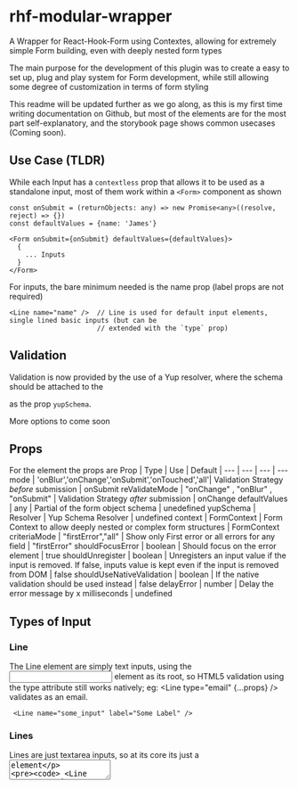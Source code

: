 # rhf-modular-wrapper
A Wrapper for React-Hook-Form using Contextes, allowing for extremely simple Form building, even with deeply nested form types

The main purpose for the development of this plugin was to create a easy to set up, plug and play system for Form development, while still allowing some degree of customization in terms of form styling

This readme will be updated further as we go along, as this is my first time writing documentation on Github, but most of the elements are for the most part self-explanatory, and the storybook page shows common usecases (Coming soon). 


## Use Case (TLDR)
While each Input has a `contextless` prop  that allows it to be used as a standalone input, most of them work within a ``` <Form> ``` component as shown

```
const onSubmit = (returnObjects: any) => new Promise<any>((resolve, reject) => {})
const defaultValues = {name: 'James'}

<Form onSubmit={onSubmit} defaultValues={defaultValues}>
  {
    ... Inputs
  }
</Form>

```

For inputs, the bare minimum needed is the name prop (label props are not required)

```
<Line name="name" />  // Line is used for default input elements, single lined basic inputs (but can be 
                      // extended with the `type` prop)
```

## Validation
Validation is now provided by the use of a Yup resolver, where the schema should be attached to the <Form> as the prop `yupSchema`. 


More options to come soon

## Props

For the <Form> element the props are
Prop | Type | Use | Default
| --- | --- | --- | ---
mode | 'onBlur','onChange','onSubmit','onTouched','all'| Validation Strategy *before* submission | onSubmit
reValidateMode |  "onChange" , "onBlur" , "onSubmit" | Validation Strategy *after* submission | onChange
defaultValues | any | Partial of the form object schema | unedefined
yupSchema | Resolver<yup> | Yup Schema Resolver | undefined
context | FormContext | Form Context to allow deeply nested or complex form structures | FormContext
criteriaMode | "firstError","all" | Show only First error or all errors for any field | "firstError"
shouldFocusError | boolean | Should focus on the error element | true
shouldUnregister | boolean | Unregisters an input value if the input is removed. If false, inputs value is kept even if the input is removed from DOM | false
shouldUseNativeValidation | boolean | If the native validation should be used instead | false
delayError | number | Delay the error message by x milliseconds | undefined

## Types of Input

### Line
The Line element are simply text inputs, using the <input> element as its root, so HTML5 validation using the type attribute still works natively; eg: <Line type="email" {...props} /> validates as an email.

```
 <Line name="some_input" label="Some Label" />
```

### Lines 
Lines are just textarea inputs, so at its core its just a <textarea> element

```
 <Line name="some_input" label="Some Label" />
```

### WYSIWYGEditor (Working but in development)
A WYSIWYG editor, powered by QuillJS. When the form is submitted you'll get the HTML as a plaintext string in the form object

### DatePicker
A Datepicker powered by react-datepicker. Can use all props of react-datepicker as usual, just include them under the option prop; ie <DatePicker options={"react-datepicker props"} />

### Uploaders
Currently two uploaders are available, a dashboard centered image uploader using Uppy, and a drag n drop system using react-dropzone. For Uppy, an endpoint is necessary, while for dropzone, it holds the File objects for submission at the end or for processing

### Dropzone

The Dropzone uploader allows for the Uploading of multiple files, with a preview available for PDF / image / text / doc  files

Use case :
```
  <DropzoneUploader label="Example Uploader" name="uploader" />
```

### Checkbox
To use checkboxes, similar to native use include a name prop and value prop.

### Radiobox
Ditto on the Radiobox

## Planned Upgrades

Currently more inputs are being planned out, including; 
- [ ]  1. Switches
- [ ]  2. Color-pickers
- [ ]  3. Number Lines
- [ ]  4. Conversion Inputs (height / weight / etc)
- [ ]  5. Persist options
- [X]  6. Listed inputs (Add remove lines of inputs) *Basic lists done*
